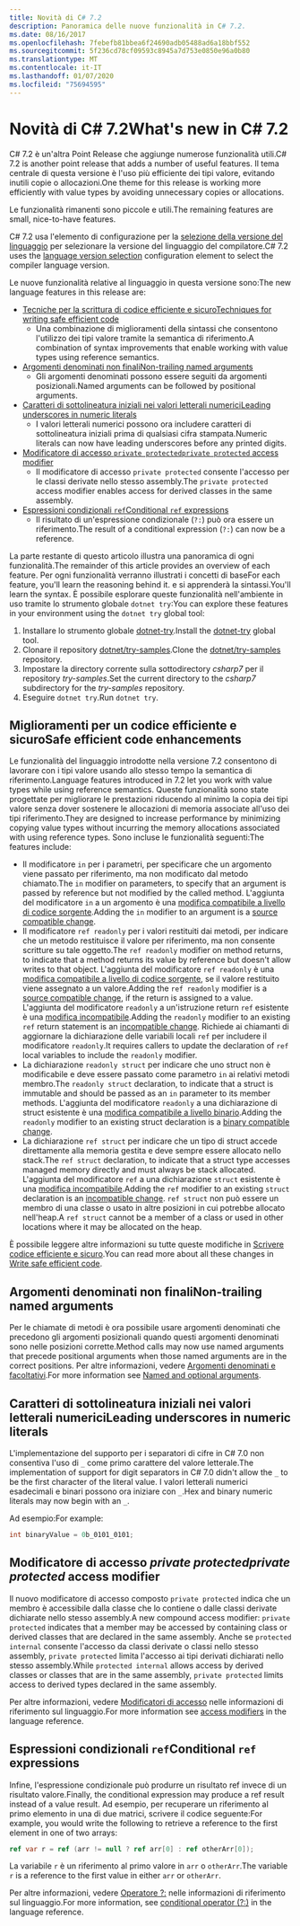 ```yaml
---
title: Novità di C# 7.2
description: Panoramica delle nuove funzionalità in C# 7.2.
ms.date: 08/16/2017
ms.openlocfilehash: 7febefb81bbea6f24690adb05488ad6a18bbf552
ms.sourcegitcommit: 5f236cd78cf09593c8945a7d753e0850e96a0b80
ms.translationtype: MT
ms.contentlocale: it-IT
ms.lasthandoff: 01/07/2020
ms.locfileid: "75694595"
---
```

# <a name="whats-new-in-c-72"></a><span data-ttu-id="52eb9-103">Novità di C# 7.2</span><span class="sxs-lookup"><span data-stu-id="52eb9-103">What's new in C# 7.2</span></span>

<span data-ttu-id="52eb9-104">C# 7.2 è un'altra Point Release che aggiunge numerose funzionalità utili.</span><span class="sxs-lookup"><span data-stu-id="52eb9-104">C# 7.2 is another point release that adds a number of useful features.</span></span>
<span data-ttu-id="52eb9-105">Il tema centrale di questa versione è l'uso più efficiente dei tipi valore, evitando inutili copie o allocazioni.</span><span class="sxs-lookup"><span data-stu-id="52eb9-105">One theme for this release is working more efficiently with value types by avoiding unnecessary copies or allocations.</span></span>

<span data-ttu-id="52eb9-106">Le funzionalità rimanenti sono piccole e utili.</span><span class="sxs-lookup"><span data-stu-id="52eb9-106">The remaining features are small, nice-to-have features.</span></span>

<span data-ttu-id="52eb9-107">C# 7.2 usa l'elemento di configurazione per la [selezione della versione del linguaggio](../language-reference/configure-language-version.md) per selezionare la versione del linguaggio del compilatore.</span><span class="sxs-lookup"><span data-stu-id="52eb9-107">C# 7.2 uses the [language version selection](../language-reference/configure-language-version.md) configuration element to select the compiler language version.</span></span>

<span data-ttu-id="52eb9-108">Le nuove funzionalità relative al linguaggio in questa versione sono:</span><span class="sxs-lookup"><span data-stu-id="52eb9-108">The new language features in this release are:</span></span>

- [<span data-ttu-id="52eb9-109">Tecniche per la scrittura di codice efficiente e sicuro</span><span class="sxs-lookup"><span data-stu-id="52eb9-109">Techniques for writing safe efficient code</span></span>](#safe-efficient-code-enhancements)
  - <span data-ttu-id="52eb9-110">Una combinazione di miglioramenti della sintassi che consentono l'utilizzo dei tipi valore tramite la semantica di riferimento.</span><span class="sxs-lookup"><span data-stu-id="52eb9-110">A combination of syntax improvements that enable working with value types using reference semantics.</span></span>
- [<span data-ttu-id="52eb9-111">Argomenti denominati non finali</span><span class="sxs-lookup"><span data-stu-id="52eb9-111">Non-trailing named arguments</span></span>](#non-trailing-named-arguments)
  - <span data-ttu-id="52eb9-112">Gli argomenti denominati possono essere seguiti da argomenti posizionali.</span><span class="sxs-lookup"><span data-stu-id="52eb9-112">Named arguments can be followed by positional arguments.</span></span>
- [<span data-ttu-id="52eb9-113">Caratteri di sottolineatura iniziali nei valori letterali numerici</span><span class="sxs-lookup"><span data-stu-id="52eb9-113">Leading underscores in numeric literals</span></span>](#leading-underscores-in-numeric-literals)
  - <span data-ttu-id="52eb9-114">I valori letterali numerici possono ora includere caratteri di sottolineatura iniziali prima di qualsiasi cifra stampata.</span><span class="sxs-lookup"><span data-stu-id="52eb9-114">Numeric literals can now have leading underscores before any printed digits.</span></span>
- [<span data-ttu-id="52eb9-115">Modificatore di accesso `private protected`</span><span class="sxs-lookup"><span data-stu-id="52eb9-115">`private protected` access modifier</span></span>](#private-protected-access-modifier)
  - <span data-ttu-id="52eb9-116">Il modificatore di accesso `private protected` consente l'accesso per le classi derivate nello stesso assembly.</span><span class="sxs-lookup"><span data-stu-id="52eb9-116">The `private protected` access modifier enables access for derived classes in the same assembly.</span></span>
- [<span data-ttu-id="52eb9-117">Espressioni condizionali `ref`</span><span class="sxs-lookup"><span data-stu-id="52eb9-117">Conditional `ref` expressions</span></span>](#conditional-ref-expressions)
  - <span data-ttu-id="52eb9-118">Il risultato di un'espressione condizionale (`?:`) può ora essere un riferimento.</span><span class="sxs-lookup"><span data-stu-id="52eb9-118">The result of a conditional expression (`?:`) can now be a reference.</span></span>

<span data-ttu-id="52eb9-119">La parte restante di questo articolo illustra una panoramica di ogni funzionalità.</span><span class="sxs-lookup"><span data-stu-id="52eb9-119">The remainder of this article provides an overview of each feature.</span></span> <span data-ttu-id="52eb9-120">Per ogni funzionalità verranno illustrati i concetti di base</span><span class="sxs-lookup"><span data-stu-id="52eb9-120">For each feature, you'll learn the reasoning behind it.</span></span> <span data-ttu-id="52eb9-121">e si apprenderà la sintassi.</span><span class="sxs-lookup"><span data-stu-id="52eb9-121">You'll learn the syntax.</span></span> <span data-ttu-id="52eb9-122">È possibile esplorare queste funzionalità nell'ambiente in uso tramite lo strumento globale `dotnet try`:</span><span class="sxs-lookup"><span data-stu-id="52eb9-122">You can explore these features in your environment using the `dotnet try` global tool:</span></span>

1. <span data-ttu-id="52eb9-123">Installare lo strumento globale [dotnet-try](https://github.com/dotnet/try/blob/master/README.md#setup).</span><span class="sxs-lookup"><span data-stu-id="52eb9-123">Install the [dotnet-try](https://github.com/dotnet/try/blob/master/README.md#setup) global tool.</span></span>
1. <span data-ttu-id="52eb9-124">Clonare il repository [dotnet/try-samples](https://github.com/dotnet/try-samples).</span><span class="sxs-lookup"><span data-stu-id="52eb9-124">Clone the [dotnet/try-samples](https://github.com/dotnet/try-samples) repository.</span></span>
1. <span data-ttu-id="52eb9-125">Impostare la directory corrente sulla sottodirectory *csharp7* per il repository *try-samples*.</span><span class="sxs-lookup"><span data-stu-id="52eb9-125">Set the current directory to the *csharp7* subdirectory for the *try-samples* repository.</span></span>
1. <span data-ttu-id="52eb9-126">Eseguire `dotnet try`.</span><span class="sxs-lookup"><span data-stu-id="52eb9-126">Run `dotnet try`.</span></span>

## <a name="safe-efficient-code-enhancements"></a><span data-ttu-id="52eb9-127">Miglioramenti per un codice efficiente e sicuro</span><span class="sxs-lookup"><span data-stu-id="52eb9-127">Safe efficient code enhancements</span></span>

<span data-ttu-id="52eb9-128">Le funzionalità del linguaggio introdotte nella versione 7.2 consentono di lavorare con i tipi valore usando allo stesso tempo la semantica di riferimento.</span><span class="sxs-lookup"><span data-stu-id="52eb9-128">Language features introduced in 7.2 let you work with value types while using reference semantics.</span></span> <span data-ttu-id="52eb9-129">Queste funzionalità sono state progettate per migliorare le prestazioni riducendo al minimo la copia dei tipi valore senza dover sostenere le allocazioni di memoria associate all'uso dei tipi riferimento.</span><span class="sxs-lookup"><span data-stu-id="52eb9-129">They are designed to increase performance by minimizing copying value types without incurring the memory allocations associated with using reference types.</span></span> <span data-ttu-id="52eb9-130">Sono incluse le funzionalità seguenti:</span><span class="sxs-lookup"><span data-stu-id="52eb9-130">The features include:</span></span>

- <span data-ttu-id="52eb9-131">Il modificatore `in` per i parametri, per specificare che un argomento viene passato per riferimento, ma non modificato dal metodo chiamato.</span><span class="sxs-lookup"><span data-stu-id="52eb9-131">The `in` modifier on parameters, to specify that an argument is passed by reference but not modified by the called method.</span></span> <span data-ttu-id="52eb9-132">L'aggiunta del modificatore `in` a un argomento è una [modifica compatibile a livello di codice sorgente](version-update-considerations.md#source-compatible-changes).</span><span class="sxs-lookup"><span data-stu-id="52eb9-132">Adding the `in` modifier to an argument is a [source compatible change](version-update-considerations.md#source-compatible-changes).</span></span>
- <span data-ttu-id="52eb9-133">Il modificatore `ref readonly` per i valori restituiti dai metodi, per indicare che un metodo restituisce il valore per riferimento, ma non consente scritture su tale oggetto.</span><span class="sxs-lookup"><span data-stu-id="52eb9-133">The `ref readonly` modifier on method returns, to indicate that a method returns its value by reference but doesn't allow writes to that object.</span></span> <span data-ttu-id="52eb9-134">L'aggiunta del modificatore `ref readonly` è una [modifica compatibile a livello di codice sorgente](version-update-considerations.md#source-compatible-changes), se il valore restituito viene assegnato a un valore.</span><span class="sxs-lookup"><span data-stu-id="52eb9-134">Adding the `ref readonly` modifier is a [source compatible change](version-update-considerations.md#source-compatible-changes), if the return is assigned to a value.</span></span> <span data-ttu-id="52eb9-135">L'aggiunta del modificatore `readonly` a un'istruzione return `ref` esistente è una [modifica incompatibile](version-update-considerations.md#incompatible-changes).</span><span class="sxs-lookup"><span data-stu-id="52eb9-135">Adding the `readonly` modifier to an existing `ref` return statement is an [incompatible change](version-update-considerations.md#incompatible-changes).</span></span> <span data-ttu-id="52eb9-136">Richiede ai chiamanti di aggiornare la dichiarazione delle variabili locali `ref` per includere il modificatore `readonly`.</span><span class="sxs-lookup"><span data-stu-id="52eb9-136">It requires callers to update the declaration of `ref` local variables to include the `readonly` modifier.</span></span>
- <span data-ttu-id="52eb9-137">La dichiarazione `readonly struct` per indicare che uno struct non è modificabile e deve essere passato come parametro `in` ai relativi metodi membro.</span><span class="sxs-lookup"><span data-stu-id="52eb9-137">The `readonly struct` declaration, to indicate that a struct is immutable and should be passed as an `in` parameter to its member methods.</span></span> <span data-ttu-id="52eb9-138">L'aggiunta del modificatore `readonly` a una dichiarazione di struct esistente è una [modifica compatibile a livello binario](version-update-considerations.md#binary-compatible-changes).</span><span class="sxs-lookup"><span data-stu-id="52eb9-138">Adding the `readonly` modifier to an existing struct declaration is a [binary compatible change](version-update-considerations.md#binary-compatible-changes).</span></span>
- <span data-ttu-id="52eb9-139">La dichiarazione `ref struct` per indicare che un tipo di struct accede direttamente alla memoria gestita e deve sempre essere allocato nello stack.</span><span class="sxs-lookup"><span data-stu-id="52eb9-139">The `ref struct` declaration, to indicate that a struct type accesses managed memory directly and must always be stack allocated.</span></span> <span data-ttu-id="52eb9-140">L'aggiunta del modificatore `ref` a una dichiarazione `struct` esistente è una [modifica incompatibile](version-update-considerations.md#incompatible-changes).</span><span class="sxs-lookup"><span data-stu-id="52eb9-140">Adding the `ref` modifier to an existing `struct` declaration is an [incompatible change](version-update-considerations.md#incompatible-changes).</span></span> <span data-ttu-id="52eb9-141">`ref struct` non può essere un membro di una classe o usato in altre posizioni in cui potrebbe allocato nell'heap.</span><span class="sxs-lookup"><span data-stu-id="52eb9-141">A `ref struct` cannot be a member of a class or used in other locations where it may be allocated on the heap.</span></span>

<span data-ttu-id="52eb9-142">È possibile leggere altre informazioni su tutte queste modifiche in [Scrivere codice efficiente e sicuro](../write-safe-efficient-code.md).</span><span class="sxs-lookup"><span data-stu-id="52eb9-142">You can read more about all these changes in [Write safe efficient code](../write-safe-efficient-code.md).</span></span>

## <a name="non-trailing-named-arguments"></a><span data-ttu-id="52eb9-143">Argomenti denominati non finali</span><span class="sxs-lookup"><span data-stu-id="52eb9-143">Non-trailing named arguments</span></span>

<span data-ttu-id="52eb9-144">Per le chiamate di metodi è ora possibile usare argomenti denominati che precedono gli argomenti posizionali quando questi argomenti denominati sono nelle posizioni corrette.</span><span class="sxs-lookup"><span data-stu-id="52eb9-144">Method calls may now use named arguments that precede positional arguments when those named arguments are in the correct positions.</span></span> <span data-ttu-id="52eb9-145">Per altre informazioni, vedere [Argomenti denominati e facoltativi](../programming-guide/classes-and-structs/named-and-optional-arguments.md).</span><span class="sxs-lookup"><span data-stu-id="52eb9-145">For more information see [Named and optional arguments](../programming-guide/classes-and-structs/named-and-optional-arguments.md).</span></span>

## <a name="leading-underscores-in-numeric-literals"></a><span data-ttu-id="52eb9-146">Caratteri di sottolineatura iniziali nei valori letterali numerici</span><span class="sxs-lookup"><span data-stu-id="52eb9-146">Leading underscores in numeric literals</span></span>

<span data-ttu-id="52eb9-147">L'implementazione del supporto per i separatori di cifre in C# 7.0 non consentiva l'uso di `_` come primo carattere del valore letterale.</span><span class="sxs-lookup"><span data-stu-id="52eb9-147">The implementation of support for digit separators in C# 7.0 didn't allow the `_` to be the first character of the literal value.</span></span> <span data-ttu-id="52eb9-148">I valori letterali numerici esadecimali e binari possono ora iniziare con `_`.</span><span class="sxs-lookup"><span data-stu-id="52eb9-148">Hex and binary numeric literals may now begin with an `_`.</span></span>

<span data-ttu-id="52eb9-149">Ad esempio:</span><span class="sxs-lookup"><span data-stu-id="52eb9-149">For example:</span></span>

```csharp
int binaryValue = 0b_0101_0101;
```

## <a name="private-protected-access-modifier"></a><span data-ttu-id="52eb9-150">Modificatore di accesso *private protected*</span><span class="sxs-lookup"><span data-stu-id="52eb9-150">*private protected* access modifier</span></span>

<span data-ttu-id="52eb9-151">Il nuovo modificatore di accesso composto `private protected` indica che un membro è accessibile dalla classe che lo contiene o dalle classi derivate dichiarate nello stesso assembly.</span><span class="sxs-lookup"><span data-stu-id="52eb9-151">A new compound access modifier: `private protected` indicates that a member may be accessed by containing class or derived classes that are declared in the same assembly.</span></span> <span data-ttu-id="52eb9-152">Anche se `protected internal` consente l'accesso da classi derivate o classi nello stesso assembly, `private protected` limita l'accesso ai tipi derivati dichiarati nello stesso assembly.</span><span class="sxs-lookup"><span data-stu-id="52eb9-152">While `protected internal` allows access by derived classes or classes that are in the same assembly, `private protected` limits access to derived types declared in the same assembly.</span></span>

<span data-ttu-id="52eb9-153">Per altre informazioni, vedere [Modificatori di accesso](../language-reference/keywords/access-modifiers.md) nelle informazioni di riferimento sul linguaggio.</span><span class="sxs-lookup"><span data-stu-id="52eb9-153">For more information see [access modifiers](../language-reference/keywords/access-modifiers.md) in the language reference.</span></span>

## <a name="conditional-ref-expressions"></a><span data-ttu-id="52eb9-154">Espressioni condizionali `ref`</span><span class="sxs-lookup"><span data-stu-id="52eb9-154">Conditional `ref` expressions</span></span>

<span data-ttu-id="52eb9-155">Infine, l'espressione condizionale può produrre un risultato ref invece di un risultato valore.</span><span class="sxs-lookup"><span data-stu-id="52eb9-155">Finally, the conditional expression may produce a ref result instead of a value result.</span></span> <span data-ttu-id="52eb9-156">Ad esempio, per recuperare un riferimento al primo elemento in una di due matrici, scrivere il codice seguente:</span><span class="sxs-lookup"><span data-stu-id="52eb9-156">For example, you would write the following to retrieve a reference to the first element in one of two arrays:</span></span>

```csharp
ref var r = ref (arr != null ? ref arr[0] : ref otherArr[0]);
```

<span data-ttu-id="52eb9-157">La variabile `r` è un riferimento al primo valore in `arr` o `otherArr`.</span><span class="sxs-lookup"><span data-stu-id="52eb9-157">The variable `r` is a reference to the first value in either `arr` or `otherArr`.</span></span>

<span data-ttu-id="52eb9-158">Per altre informazioni, vedere [Operatore ?:](../language-reference/operators/conditional-operator.md) nelle informazioni di riferimento sul linguaggio.</span><span class="sxs-lookup"><span data-stu-id="52eb9-158">For more information, see [conditional operator (?:)](../language-reference/operators/conditional-operator.md) in the language reference.</span></span>

